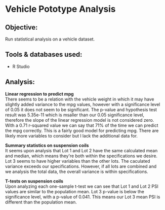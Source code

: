 # Vehicle Pototype Analysis

## Objective: 
Run statistical analysis on a vehicle dataset.

## Tools & databases used:
- R Studio

## Analysis:

**Linear regression to predict mpg**  
There seems to be a relation with the vehicle weight in which it may have slightly added variance to the mpg values, however with a significance level of 0.05 it does not seem to be significant. The  p-value and hypothesis test result was 5.35e-11 which is msaller than our 0.05 significance level, therefore the slope of the linear regression model is not considered zero. With a 0.71 r-squared value we can say that 71% of the time we can predict the mpg correctly. This is a fairly good model for predicting mpg. There are likely more variables to consider but I lack the additional data for.

**Summary statistics on suspension coils**  
It seems upon analysis that Lot 1 and Lot 2 have the same calculated mean and median, which means they're both within the specifications we desire. Lot 3 seems to have higher variables than the other lots. The caculated variance exceeds our specifications. However, if all lots are combined and we analysis the total data, the overall variance is within specifications.

**T-tests on suspension coils**  
Upon analyzing each one-sample t-test we can see that Lot 1 and Lot 2 PSI values are similar to the population mean. Lot 3 p-value is below the significance level, with a p-value of 0.041. This means our Lot 3 mean PSI is different than the population mean.
